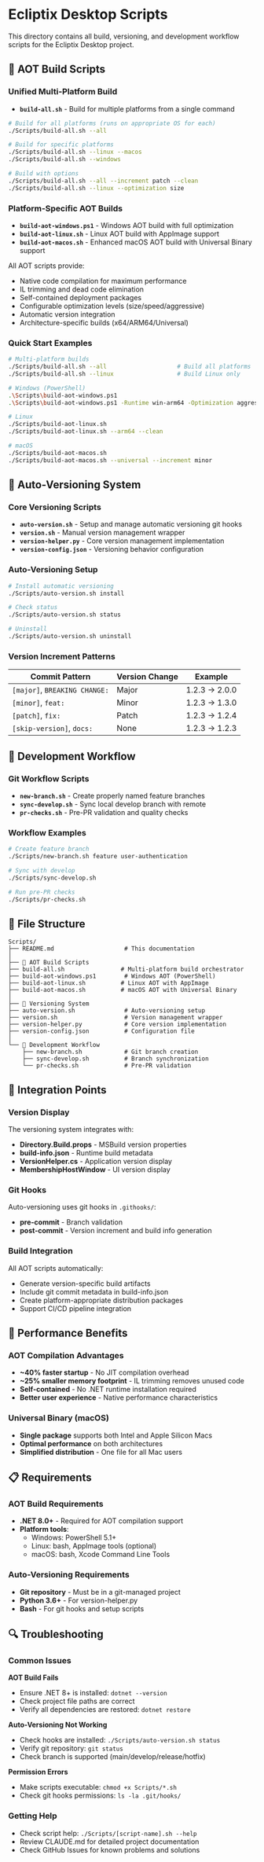 # Ecliptix Desktop Scripts

This directory contains all build, versioning, and development workflow scripts for the Ecliptix Desktop project.

## 🚀 AOT Build Scripts

### Unified Multi-Platform Build
- **`build-all.sh`** - Build for multiple platforms from a single command

```bash
# Build for all platforms (runs on appropriate OS for each)
./Scripts/build-all.sh --all

# Build for specific platforms
./Scripts/build-all.sh --linux --macos
./Scripts/build-all.sh --windows

# Build with options
./Scripts/build-all.sh --all --increment patch --clean
./Scripts/build-all.sh --linux --optimization size
```

### Platform-Specific AOT Builds
- **`build-aot-windows.ps1`** - Windows AOT build with full optimization
- **`build-aot-linux.sh`** - Linux AOT build with AppImage support
- **`build-aot-macos.sh`** - Enhanced macOS AOT build with Universal Binary support

All AOT scripts provide:
- Native code compilation for maximum performance
- IL trimming and dead code elimination
- Self-contained deployment packages
- Configurable optimization levels (size/speed/aggressive)
- Automatic version integration
- Architecture-specific builds (x64/ARM64/Universal)

### Quick Start Examples
```bash
# Multi-platform builds
./Scripts/build-all.sh --all                    # Build all platforms
./Scripts/build-all.sh --linux                  # Build Linux only

# Windows (PowerShell)
.\Scripts\build-aot-windows.ps1
.\Scripts\build-aot-windows.ps1 -Runtime win-arm64 -Optimization aggressive

# Linux
./Scripts/build-aot-linux.sh
./Scripts/build-aot-linux.sh --arm64 --clean

# macOS
./Scripts/build-aot-macos.sh
./Scripts/build-aot-macos.sh --universal --increment minor
```

## 🔄 Auto-Versioning System

### Core Versioning Scripts
- **`auto-version.sh`** - Setup and manage automatic versioning git hooks
- **`version.sh`** - Manual version management wrapper
- **`version-helper.py`** - Core version management implementation
- **`version-config.json`** - Versioning behavior configuration

### Auto-Versioning Setup
```bash
# Install automatic versioning
./Scripts/auto-version.sh install

# Check status
./Scripts/auto-version.sh status

# Uninstall
./Scripts/auto-version.sh uninstall
```

### Version Increment Patterns
| Commit Pattern | Version Change | Example |
|---|---|---|
| `[major]`, `BREAKING CHANGE:` | Major | 1.2.3 → 2.0.0 |
| `[minor]`, `feat:` | Minor | 1.2.3 → 1.3.0 |  
| `[patch]`, `fix:` | Patch | 1.2.3 → 1.2.4 |
| `[skip-version]`, `docs:` | None | 1.2.3 → 1.2.3 |

## 🔧 Development Workflow

### Git Workflow Scripts
- **`new-branch.sh`** - Create properly named feature branches
- **`sync-develop.sh`** - Sync local develop branch with remote
- **`pr-checks.sh`** - Pre-PR validation and quality checks

### Workflow Examples
```bash
# Create feature branch
./Scripts/new-branch.sh feature user-authentication

# Sync with develop
./Scripts/sync-develop.sh

# Run pre-PR checks
./Scripts/pr-checks.sh
```

## 📁 File Structure

```
Scripts/
├── README.md                    # This documentation
│
├── 🚀 AOT Build Scripts
├── build-all.sh                # Multi-platform build orchestrator
├── build-aot-windows.ps1        # Windows AOT (PowerShell)
├── build-aot-linux.sh          # Linux AOT with AppImage
├── build-aot-macos.sh          # macOS AOT with Universal Binary
│
├── 🔄 Versioning System
├── auto-version.sh              # Auto-versioning setup
├── version.sh                   # Version management wrapper
├── version-helper.py            # Core version implementation
├── version-config.json          # Configuration file
│
└── 🔧 Development Workflow
    ├── new-branch.sh            # Git branch creation
    ├── sync-develop.sh          # Branch synchronization
    └── pr-checks.sh             # Pre-PR validation
```

## 🎯 Integration Points

### Version Display
The versioning system integrates with:
- **Directory.Build.props** - MSBuild version properties
- **build-info.json** - Runtime build metadata
- **VersionHelper.cs** - Application version display
- **MembershipHostWindow** - UI version display

### Git Hooks
Auto-versioning uses git hooks in `.githooks/`:
- **pre-commit** - Branch validation
- **post-commit** - Version increment and build info generation

### Build Integration
All AOT scripts automatically:
- Generate version-specific build artifacts
- Include git commit metadata in build-info.json
- Create platform-appropriate distribution packages
- Support CI/CD pipeline integration

## 🚀 Performance Benefits

### AOT Compilation Advantages
- **~40% faster startup** - No JIT compilation overhead
- **~25% smaller memory footprint** - IL trimming removes unused code
- **Self-contained** - No .NET runtime installation required
- **Better user experience** - Native performance characteristics

### Universal Binary (macOS)
- **Single package** supports both Intel and Apple Silicon Macs
- **Optimal performance** on both architectures
- **Simplified distribution** - One file for all Mac users

## 📋 Requirements

### AOT Build Requirements
- **.NET 8.0+** - Required for AOT compilation support
- **Platform tools**:
  - Windows: PowerShell 5.1+
  - Linux: bash, AppImage tools (optional)
  - macOS: bash, Xcode Command Line Tools

### Auto-Versioning Requirements
- **Git repository** - Must be in a git-managed project
- **Python 3.6+** - For version-helper.py
- **Bash** - For git hooks and setup scripts

## 🔍 Troubleshooting

### Common Issues

**AOT Build Fails**
- Ensure .NET 8+ is installed: `dotnet --version`
- Check project file paths are correct
- Verify all dependencies are restored: `dotnet restore`

**Auto-Versioning Not Working**
- Check hooks are installed: `./Scripts/auto-version.sh status`
- Verify git repository: `git status`
- Check branch is supported (main/develop/release/hotfix)

**Permission Errors**
- Make scripts executable: `chmod +x Scripts/*.sh`
- Check git hooks permissions: `ls -la .git/hooks/`

### Getting Help
- Check script help: `./Scripts/[script-name].sh --help`
- Review CLAUDE.md for detailed project documentation
- Check GitHub Issues for known problems and solutions